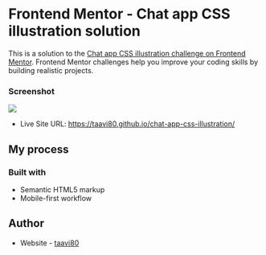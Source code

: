 # Frontend Mentor - Chat app CSS illustration solution

This is a solution to the [Chat app CSS illustration challenge on Frontend Mentor](https://www.frontendmentor.io/challenges/chat-app-css-illustration-O5auMkFqY). Frontend Mentor challenges help you improve your coding skills by building realistic projects.

### Screenshot

![](design/)

- Live Site URL: https://taavi80.github.io/chat-app-css-illustration/

## My process

### Built with

- Semantic HTML5 markup
- Mobile-first workflow

## Author

- Website - [taavi80](https://www.frontendmentor.io/profile/taavi80)
